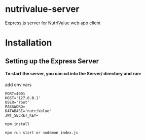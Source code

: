 # nutrivalue-server

Express.js server for NutriValue web app client

# Installation

## Setting up the Express Server

#### To start the server, you can cd into the Server/ directory and run:

add env vars

```
PORT=4001
HOST='127.0.0.1'
USER='root'
PASSWORD=
DATABASE='nutriValue'
JWT_SECRET_KEY=
```

```
npm install
```

```
npm run start or nodemon index.js
```
